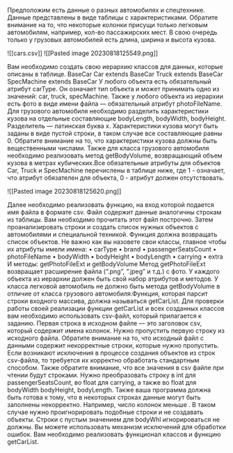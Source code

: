 Предположим есть данные о разных автомобилях и спецтехнике.
Данные представлены в виде таблицы с характеристиками. Обратите
внимание на то, что некоторые колонки присущи только легковым
автомобилям, например, кол-во пассажирских мест. В свою очередь
только у грузовых автомобилей есть длина, ширина и высота кузова.

![[cars.csv]]
![[Pasted image 20230818125549.png]]

Вам необходимо создать свою иерархию классов для данных, которые
описаны в таблице.
BaseCar
Car extends BaseCar
Truck extends BaseCar
SpecMachine extends BaseCar
У любого объекта есть обязательный атрибут carType. Он означает
тип объекта и может принимать одно из значений: car, truck,
specMachine.
Также у любого объекта из иерархии есть фото в виде имени файла
— обязательный атрибут photoFileName.
Для грузового автомобиля необходимо разделить характеристики
кузова на отдельные составляющие bodyLength, bodyWidth,
bodyHeight. Разделитель — латинская буква x. Характеристики кузова
могут быть заданы в виде пустой строки, в таком случае все
составляющие равны 0. Обратите внимание на то, что характеристики
кузова должны быть вещественными числами.
Также для класса грузового автомобиля необходимо реализовать
метод getBodyVolume, возвращающий объем кузова в метрах
кубических.Все обязательные атрибуты для объектов Car, Truck и SpecMachine
перечислены в таблице ниже, где 1 - означает, что атрибут
обязателен для объекта, 0 - атрибут должен отсутствовать.

![[Pasted image 20230818125620.png]]

Далее необходимо реализовать функцию, на вход которой подается
имя файла в формате csv. Файл содержит данные аналогичны
строкам из таблицы. Вам необходимо прочитать этот файл построчно.
Затем проанализировать строки и создать список нужных объектов с
автомобилями и специальной техникой. Функция должна возвращать
список объектов.
Не важно как вы назовете свои классы, главное чтобы их атрибуты
имели имена:
• carType
• brand
• passengerSeatsCount
• photoFileName
• bodyWidth
• bodyHeight
• bodyLength
• carrying
• extra
И методы:
getPhotoFileExt и getBodyVolume
Метод getPhotoFileExt возвращает расширение файла (“.png”, “.jpeg” и
т.д.) с фото.
У каждого объекта из иерархии должен быть свой набор атрибутов и
методов. У класса легковой автомобиль не должно быть метода
getBodyVolume в отличие от класса грузового автомобиля.Функция, которая парсит строки входного массива, должна называться
getCarList. Для проверки работы своей реализации функции getCarList
и всех созданных классов вам необходимо использовать csv-файл,
который прилагается к заданию.
Первая строка в исходном файле — это заголовок csv, который
содержит имена колонок. Нужно пропустить первую строку из
исходного файла. Обратите внимание на то, что исходный файл с
данными содержит некорректные строки, которые нужно пропустить.
Если возникают исключения в процессе создания объектов из строк
csv-файла, то требуется их корректно обработать стандартным
способом.
Также обратите внимание, что все значения в csv файле при чтении
будут строками. Нужно преобразовать строку в int для
passengerSeatsCount, во float для carrying, а также во float для
bodyWidth bodyHeight, bodyLength.
Также ваша программа должна быть готова к тому, что в некоторых
строках данные могут быть заполнены некорректно. Например, число
колонок меньше . В таком случае нужно проигнорировать подобные
строки и не создавать объекты. Строки с пустым значением для
bodyWhl игнорироваться не должны. Вы можете использовать
механизм исключений для обработки ошибок.
Вам необходимо реализовать функционал классов и функцию
getCarList.